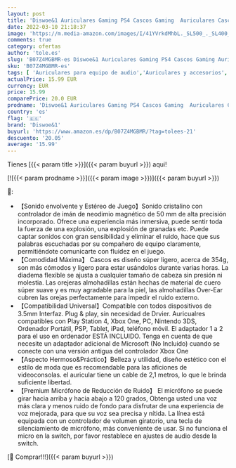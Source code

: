 ```yaml
---
layout: post
title: 'Diswoe&1 Auriculares Gaming PS4 Cascos Gaming  Auriculares Cascos Gaming de PC Estéreo con Micrófono Juego Gaming Headset con 3.5mm Jack Bajo Ruido Compatible con PC/Xbox One/Nintendo Switch/PC'
date: 2022-03-10 21:18:37
image: 'https://m.media-amazon.com/images/I/41YVrkdMhbL._SL500_._SL400_.jpg'
comments: true
category: ofertas
author: 'tole.es'
slug: 'B07Z4MGBMR-es Diswoe&1 Auriculares Gaming PS4 Cascos Gaming Auriculares...'
sku: 'B07Z4MGBMR-es'
tags: [ 'Auriculares para equipo de audio','Auriculares y accesorios','Consolas PlayStation 3','Consolas Wii','Consolas Xbox One','Electrónica','Hardware y juegos para PlayStation 3','Hardware y juegos para Sony PSP','Hardware y juegos para Wii','Hardware y juegos para Xbox One','Sistemas heredados','Sistemas heredados de Nintendo','Sistemas heredados de PlayStation','Videojuegos','diswoe&1','ps4', ]
actualPrice: 15.99 EUR
currency: EUR
price: 15.99
comparePrice: 20.0 EUR
prodname: 'Diswoe&1 Auriculares Gaming PS4 Cascos Gaming  Auriculares Cascos Gaming de PC Estéreo con Micrófono Juego Gaming Headset con 3.5mm Jack Bajo Ruido Compatible con PC/Xbox One/Nintendo Switch/PC'
country: 'es'
flag: '🇪🇸'
brand: 'Diswoe&1'
buyurl: 'https://www.amazon.es/dp/B07Z4MGBMR/?tag=tolees-21'
descuento: '20.05'
average: '15.99'
---
```


Tienes [{{< param title >}}]({{< param buyurl >}}) aqui!

[![{{< param prodname >}}]({{< param image >}})]({{< param buyurl >}})

🔎:

- 【Sonido envolvente y Estéreo de Juego】Sonido cristalino con controlador de imán de neodimio magnético de 50 mm de alta precisión incorporado. Ofrece una experiencia más inmersiva, puede sentir toda la fuerza de una explosión, una explosión de granadas etc. Puede captar sonidos con gran sensibilidad y eliminar el ruido, hace que sus palabras escuchadas por su compañero de equipo claramente, permitiéndote comunicarte con fluidez en el juego.
- 【Comodidad Máxima】 Cascos es diseño súper ligero, acerca de 354g, son más cómodos y ligero para estar usándolos durante varias horas. La diadema flexible se ajusta a cualquier tamaño de cabeza sin presión ni molestia. Las orejeras almohadillas están hechas de material de cuero súper suave y es muy agradable para la piel, las almohadillas Over-Ear cubren las orejas perfectamente para impedir el ruido externo.
- 【Compatibilidad Universal】Compatible con todos dispositivos de 3.5mm Interfaz. Plug & play, sin necesidad de Drvier. Auricualres compatibles con Play Station 4, Xbox One, PC, Nintendo 3DS, Ordenador Portátil, PSP, Tablet, iPad, teléfono móvil. El adaptador 1 a 2 para el uso en ordenador ESTÁ INCLUIDO. Tenga en cuenta de que necesite un adaptador adicional de Microsoft (No Incluido) cuando se conecte con una versión antigua del controlador Xbox One
- 【Aspecto Hermoso&Práctico】Belleza y utilidad, diseño estético con el estilo de moda que es recomendable para las aficiones de videoconsolas. el auricular tiene un cable de 2,1 metros, lo que le brinda suficiente libertad.
- 【Premium Micrófono de Reducción de Ruido】 El micrófono se puede girar hacia arriba y hacia abajo a 120 grados, Obtenga usted una voz más clara y menos ruido de fondo para disfrutar de una experiencia de voz mejorada, para que su voz sea precisa y nítida. La línea está equipada con un controlador de volumen giratorio, una tecla de silenciamiento de micrófono, más conveniente de usar. Si no funciona el micro en la switch, por favor restablece en ajustes de audio desde la switch.

[🛒 Comprar!!!]({{< param buyurl >}})
